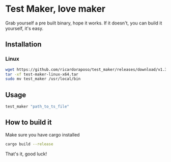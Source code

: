 # Test Maker, love maker

Grab yourself a pre built binary, hope it works.
If it doesn't, you can build it yourself, it's easy.

## Installation
### Linux

```sh
wget https://github.com/ricardoraposo/test_maker/releases/download/v1.3/test-maker-linux-x64.tar.gz
tar -xf test-maker-linux-x64.tar
sudo mv test_maker /usr/local/bin
```

## Usage
```sh
test_maker "path_to_ts_file"
```

## How to build it
Make sure you have cargo installed

```sh
cargo build --release
```

That's it, good luck!
